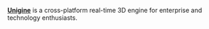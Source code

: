 [**Unigine**](https://unigine.com/) is a cross-platform real-time 3D engine for enterprise and technology enthusiasts.
